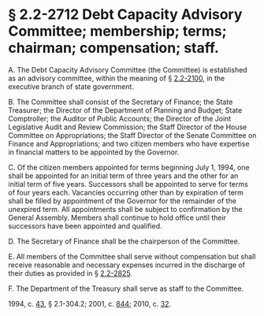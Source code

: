 # § 2.2-2712 Debt Capacity Advisory Committee; membership; terms; chairman; compensation; staff.

<p>A. The Debt Capacity Advisory Committee (the Committee) is established as an advisory committee, within the meaning of § <a href='/vacode/2.2-2100/'>2.2-2100</a>, in the executive branch of state government.</p><p>B. The Committee shall consist of the Secretary of Finance; the State Treasurer; the Director of the Department of Planning and Budget; State Comptroller; the Auditor of Public Accounts; the Director of the Joint Legislative Audit and Review Commission; the Staff Director of the House Committee on Appropriations; the Staff Director of the Senate Committee on Finance and Appropriations; and two citizen members who have expertise in financial matters to be appointed by the Governor.</p><p>C. Of the citizen members appointed for terms beginning July 1, 1994, one shall be appointed for an initial term of three years and the other for an initial term of five years. Successors shall be appointed to serve for terms of four years each. Vacancies occurring other than by expiration of term shall be filled by appointment of the Governor for the remainder of the unexpired term. All appointments shall be subject to confirmation by the General Assembly. Members shall continue to hold office until their successors have been appointed and qualified.</p><p>D. The Secretary of Finance shall be the chairperson of the Committee.</p><p>E. All members of the Committee shall serve without compensation but shall receive reasonable and necessary expenses incurred in the discharge of their duties as provided in § <a href='/vacode/2.2-2825/'>2.2-2825</a>.</p><p>F. The Department of the Treasury shall serve as staff to the Committee.</p><p>1994, c. <a href='http://lis.virginia.gov/cgi-bin/legp604.exe?941+ful+CHAP0043'>43</a>, § 2.1-304.2; 2001, c. <a href='http://lis.virginia.gov/cgi-bin/legp604.exe?011+ful+CHAP0844'>844</a>; 2010, c. <a href='http://lis.virginia.gov/cgi-bin/legp604.exe?101+ful+CHAP0032'>32</a>.</p>